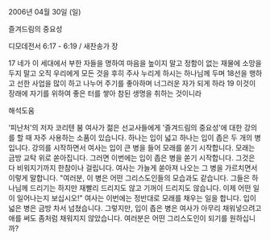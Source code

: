 2006년 04월 30일 (일)

즐겨드림의 중요성



디모데전서 6:17 - 6:19 / 새찬송가  장


17 네가 이 세대에서 부한 자들을 명하여 마음을 높이지 말고 정함이 없는 재물에 소망을 두지 말고 오직 우리에게 모든 것을 후히 주사 누리게 하시는 하나님께 두며  18선을 행하고 선한 사업을 많이 하고 나누어 주기를 좋아하며 너그러운 자가 되게 하라 19 이것이 장래에 자기를 위하여 좋은 터를 쌓아 참된 생명을 취하는 것이니라

해석도움





‘피난처'의 저자 코리텐 붐 여사가 젊은 선교사들에게 
'즐겨드림의 중요성'에 대한 강의를 할 때 자주 사용하는 소품이 있습니다. 
하나는 입이 넓고 하나는 입이 좁은 두 개의 병입니다. 
강의를 시작하면서 여사는 입이 큰 병을 들어 모래를 쏟기 시작합니다. 
모래는 금방 교탁 위로 쏟아집니다. 
그러면 이번에는 입이 좁은 병을 쏟기 시작합니다. 그것은 다 비워지기까지 한참이나 걸립니다. 
여사는 가늘게 쏟아져 나오는 그 병을 가르치면서 이렇게 말합니다.
"여러분, 이 병은 어떤 그리스도인들의 모습과도 같습니다. 
그들은 하나님께 드리기는 하지만 재빨리 드리지도 않고 기꺼이 드리지도 않습니다. 
이제 어떤 일이 일어나는지 보십시오!" 
여사는 이번에는 정반대로 모래를 채우는 일을 합니다. 
입이 넓은 병은 금방 차서 넘쳤습니다. 
그렇지만, 입이 좁은 병은 여사가 아무리 채워넣으려고 애를 써도 좀처럼 채워지지 않았습니다. 
여러분은 어떤 그리스도인이 되기를 원하십니까?